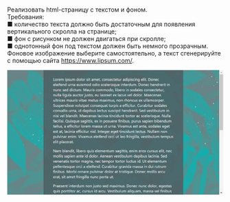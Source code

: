 <br>Реализовать html-страницу с текстом и фоном.
<br>Требования:
<br>■ количество текста должно быть достаточным для появления вертикального скролла на странице;
<br>■ фон с рисунком не должен двигаться при скролле;
<br>■ однотонный фон под текстом должен быть немного прозрачным.
<br>Фоновое изображение выберите самостоятельно, а текст сгенерируйте с помощью сайта https://www.lipsum.com/.

![Screenshot](screenshot.jpg)
